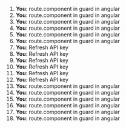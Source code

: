 1. **You**: route.component in guard in angular
2. **You**: route.component in guard in angular
3. **You**: route.component in guard in angular
4. **You**: route.component in guard in angular
5. **You**: route.component in guard in angular
6. **You**: route.component in guard in angular
7. **You**: Refresh API key
8. **You**: Refresh API key
9. **You**: Refresh API key
10. **You**: Refresh API key
11. **You**: Refresh API key
12. **You**: Refresh API key
13. **You**: route.component in guard in angular
14. **You**: route.component in guard in angular
15. **You**: route.component in guard in angular
16. **You**: route.component in guard in angular
17. **You**: route.component in guard in angular
18. **You**: route.component in guard in angular